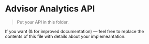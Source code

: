 # Advisor Analytics API
> Put your API in this folder. 

If you want (& for improved documentation) — feel free to replace the contents of this file with details about your implemeantation.
